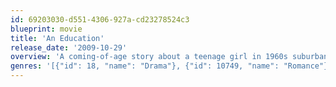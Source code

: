 ```yaml
---
id: 69203030-d551-4306-927a-cd23278524c3
blueprint: movie
title: 'An Education'
release_date: '2009-10-29'
overview: 'A coming-of-age story about a teenage girl in 1960s suburban London, and how her life changes with the arrival of a playboy nearly twice her age.'
genres: '[{"id": 18, "name": "Drama"}, {"id": 10749, "name": "Romance"}]'
---
```

